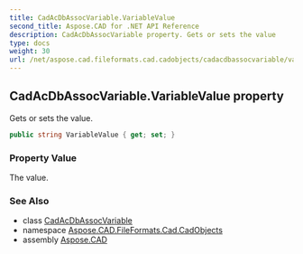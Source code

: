 ```yaml
---
title: CadAcDbAssocVariable.VariableValue
second_title: Aspose.CAD for .NET API Reference
description: CadAcDbAssocVariable property. Gets or sets the value
type: docs
weight: 30
url: /net/aspose.cad.fileformats.cad.cadobjects/cadacdbassocvariable/variablevalue/
---
```

## CadAcDbAssocVariable.VariableValue property

Gets or sets the value.

```csharp
public string VariableValue { get; set; }
```

### Property Value

The value.

### See Also

* class [CadAcDbAssocVariable](../)
* namespace [Aspose.CAD.FileFormats.Cad.CadObjects](../../cadacdbassocvariable/)
* assembly [Aspose.CAD](../../../)


